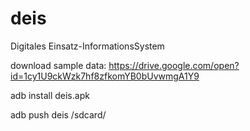 # deis
Digitales Einsatz-InformationsSystem

download sample data:
https://drive.google.com/open?id=1cy1U9ckWzk7hf8zfkomYB0bUvwmgA1Y9

adb install deis.apk

adb push deis /sdcard/
